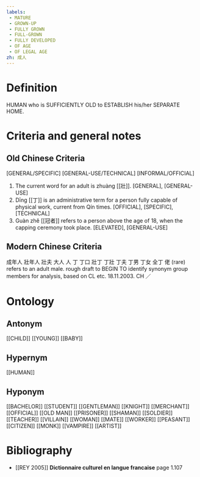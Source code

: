 ```yaml
---
labels: 
 - MATURE
 - GROWN-UP
 - FULLY GROWN
 - FULL-GROWN
 - FULLY DEVELOPED
 - OF AGE
 - OF LEGAL AGE
zh: 成人
---
```


# Definition
HUMAN who is SUFFICIENTLY OLD to ESTABLISH his/her SEPARATE HOME.
# Criteria and general notes
## Old Chinese Criteria
[GENERAL/SPECIFIC]
[GENERAL-USE/TECHNICAL]
[INFORMAL/OFFICIAL]
1. The current word for an adult is zhuàng [[壯]].
[GENERAL], [GENERAL-USE]
2. Dīng [[丁]] is an administrative term for a person fully capable of physical work, current from Qín times.
[OFFICIAL], [SPECIFIC], [TECHNICAL]
3. Guàn zhě [[冠者]] refers to a person above the age of 18, when the capping ceremony took place.
[ELEVATED], [GENERAL-USE]
## Modern Chinese Criteria
成年人
壯年人
壯夫
大人
人
丁
丁口
壯丁
丁壯
丁夫
丁男
丁女
全丁
佬 (rare) refers to an adult male.
rough draft to BEGIN TO identify synonym group members for analysis, based on CL etc. 18.11.2003. CH ／
# Ontology

## Antonym
[[CHILD]]
[[YOUNG]]
[[BABY]]
## Hypernym
[[HUMAN]]
## Hyponym
[[BACHELOR]]
[[STUDENT]]
[[GENTLEMAN]]
[[KNIGHT]]
[[MERCHANT]]
[[OFFICIAL]]
[[OLD MAN]]
[[PRISONER]]
[[SHAMAN]]
[[SOLDIER]]
[[TEACHER]]
[[VILLAIN]]
[[WOMAN]]
[[MATE]]
[[WORKER]]
[[PEASANT]]
[[CITIZEN]]
[[MONK]]
[[VAMPIRE]]
[[ARTIST]]
# Bibliography
- [[REY 2005]]
**Dictionnaire culturel en langue francaise** page 1.107
